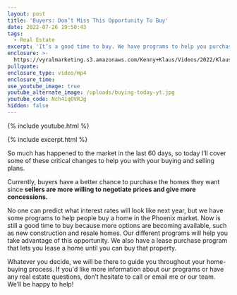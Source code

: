 ```yaml
---
layout: post
title: 'Buyers: Don’t Miss This Opportunity To Buy'
date: 2022-07-26 19:50:43
tags:
  - Real Estate
excerpt: 'It’s a good time to buy. We have programs to help you purchase your home. '
enclosure: >-
  https://vyralmarketing.s3.amazonaws.com/Kenny+Klaus/Videos/2022/Klaus+Team_Buying+in+Today's+Market.mp4
pullquote:
enclosure_type: video/mp4
enclosure_time:
use_youtube_image: true
youtube_alternate_image: /uploads/buying-today-yt.jpg
youtube_code: Nch41qOVRJg
hidden: false
---
```

{% include youtube.html %}

{% include excerpt.html %}

So much has happened to the market in the last 60 days, so today I’ll cover some of these critical changes to help you with your buying and selling plans.&nbsp;

Currently, buyers have a better chance to purchase the homes they want since **sellers are more willing to negotiate prices and give more concessions.**

No one can predict what interest rates will look like next year, but we have some programs to help people buy a home in the Phoenix market. Now is still a good time to buy because more options are becoming available, such as new construction and resale homes. Our different programs will help you take advantage of this opportunity. We also have a lease purchase program that lets you lease a home until you can buy that property.&nbsp;

Whatever you decide, we will be there to guide you throughout your home-buying process. If you'd like more information about our programs or have any real estate questions, don’t hesitate to call or email me or our team. We’ll be happy to help\!
